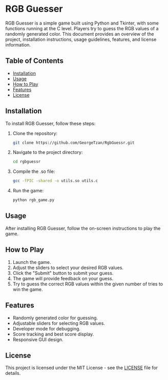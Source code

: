 # RGB Guesser

RGB Guesser is a simple game built using Python and Tkinter, with some functions running at the C level. Players try to guess the RGB values of a randomly generated color. This document provides an overview of the project, installation instructions, usage guidelines, features, and license information.


## Table of Contents

- [Installation](#installation)
- [Usage](#usage)
- [How to Play](#how-to-play)
- [Features](#features)
- [License](#license)

## Installation

To install RGB Guesser, follow these steps:

1. Clone the repository:

    ```bash
    git clone https://github.com/GeorgeTzan/RgbGuessr.git
    ```

2. Navigate to the project directory:

    ```bash
    cd rgbguessr
    ```
3. Compile the .so file:
    ```bash
    gcc -fPIC -shared -o utils.so utils.c
    ```
4. Run the game:

    ```bash
    python rgb_game.py
    ```

## Usage

After installing RGB Guesser, follow the on-screen instructions to play the game.

## How to Play

1. Launch the game.
2. Adjust the sliders to select your desired RGB values.
3. Click the "Submit" button to submit your guess.
4. The game will provide feedback on your guess.
5. Try to guess the correct RGB values within the given number of tries to win the game.

## Features

- Randomly generated color for guessing.
- Adjustable sliders for selecting RGB values.
- Developer mode for debugging.
- Score tracking and best score display.
- Responsive GUI design.

## License

This project is licensed under the MIT License - see the [LICENSE](LICENSE) file for details.
